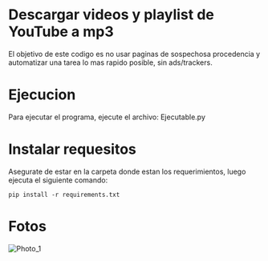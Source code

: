 # Descargar videos y playlist de YouTube a mp3

El objetivo de este codigo es no usar paginas de sospechosa procedencia y automatizar una tarea lo mas rapido posible, sin ads/trackers.

# Ejecucion

Para ejecutar el programa, ejecute el archivo: Ejecutable.py

# Instalar requesitos
Asegurate de estar en la carpeta donde estan los requerimientos, luego ejecuta el siguiente comando:
``` 
pip install -r requirements.txt
```
# Fotos

![Photo_1](https://user-images.githubusercontent.com/83787781/207158335-f377e917-7bfd-4f9a-b81d-bc5fdd5e9aad.png)
